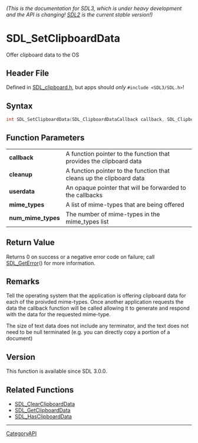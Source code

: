 ###### (This is the documentation for SDL3, which is under heavy development and the API is changing! [SDL2](https://wiki.libsdl.org/SDL2/) is the current stable version!)
# SDL_SetClipboardData

Offer clipboard data to the OS 

## Header File

Defined in [SDL_clipboard.h](https://github.com/libsdl-org/SDL/blob/main/include/SDL3/SDL_clipboard.h), but apps should _only_ `#include <SDL3/SDL.h>`!

## Syntax

```c
int SDL_SetClipboardData(SDL_ClipboardDataCallback callback, SDL_ClipboardCleanupCallback cleanup, void *userdata, const char **mime_types, size_t num_mime_types);

```

## Function Parameters

|                        |                                                                      |
| ---------------------- | -------------------------------------------------------------------- |
| **callback**           | A function pointer to the function that provides the clipboard data  |
| **cleanup**            | A function pointer to the function that cleans up the clipboard data |
| **userdata**           | An opaque pointer that will be forwarded to the callbacks            |
| **mime_types**         | A list of mime-types that are being offered                          |
| **num_mime_types**     | The number of mime-types in the mime_types list                      |

## Return Value

Returns 0 on success or a negative error code on failure; call
[SDL_GetError](SDL_GetError)() for more information.

## Remarks

Tell the operating system that the application is offering clipboard data
for each of the proivded mime-types. Once another application requests the
data the callback function will be called allowing it to generate and
respond with the data for the requested mime-type.

The size of text data does not include any terminator, and the text does
not need to be null terminated (e.g. you can directly copy a portion of a
document)

## Version

This function is available since SDL 3.0.0.

## Related Functions

* [SDL_ClearClipboardData](SDL_ClearClipboardData)
* [SDL_GetClipboardData](SDL_GetClipboardData)
* [SDL_HasClipboardData](SDL_HasClipboardData)

----
[CategoryAPI](CategoryAPI)

